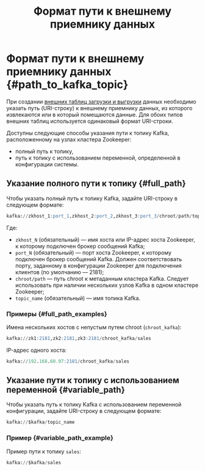 ﻿---
layout: default
title: Формат пути к внешнему приемнику данных
nav_order: 3
parent: Справочная информация
has_children: false
has_toc: false
---

# Формат пути к внешнему приемнику данных {#path_to_kafka_topic}

При создании [внешних таблиц загрузки и выгрузки](../../overview/main_concepts/external_table/external_table.md) 
данных необходимо указать путь (URI-строку) к внешнему приемнику данных, из которого извлекаются или 
в который помещаются данные. Для обоих типов внешних таблиц используется одинаковый формат URI-строки.

Доступны следующие способы указания пути к топику Kafka, расположенному на узлах кластера Zookeeper:
*   полный путь к топику,
*   путь к топику с использованием переменной, определенной в конфигурации системы.

## Указание полного пути к топику {#full_path}

Чтобы указать полный путь к топику Kafka, задайте URI-строку в следующем формате:
```sql
kafka://zkhost_1:port_1,zkhost_2:port_2,zkhost_3:port_3/chroot/path/topic_name
```
Где:
*   `zkhost_N` (обязательный) — имя хоста или IP-адрес хоста Zookeeper, к которому подключен брокер 
    сообщений Kafka;
*   `port_N` (обязательный) — порт хоста Zookeeper, к которому подключен брокер сообщений Kafka. 
    Должен соответствовать порту, заданному в конфигурации Zookeeper для подключения клиентов 
    (по умолчанию — 2181);
*   `chroot/path` — путь chroot к метаданным кластера Kafka. Следует использовать при наличии 
    нескольких узлов Kafka в одном кластере Zookeeper;
*   `topic_name` (обязательный) — имя топика Kafka.

### Примеры {#full_path_examples}

Имена нескольких хостов с непустым путем chroot (`chroot_kafka`):
```sql
kafka://zk1:2181,zk2:2181,zk3:2181/chroot_kafka/sales
```

IP-адрес одного хоста:
```sql
kafka://192.168.60.97:2181/chroot_kafka/sales
```

## Указание пути к топику с использованием переменной {#variable_path}

Чтобы указать путь к топику Kafka с использованием переменной конфигурации, задайте URI-строку 
в следующем формате:

```sql
kafka://$kafka/topic_name
```

### Пример {#variable_path_example}

Пример пути к топику `sales`:
```sql
kafka://$kafka/sales
```